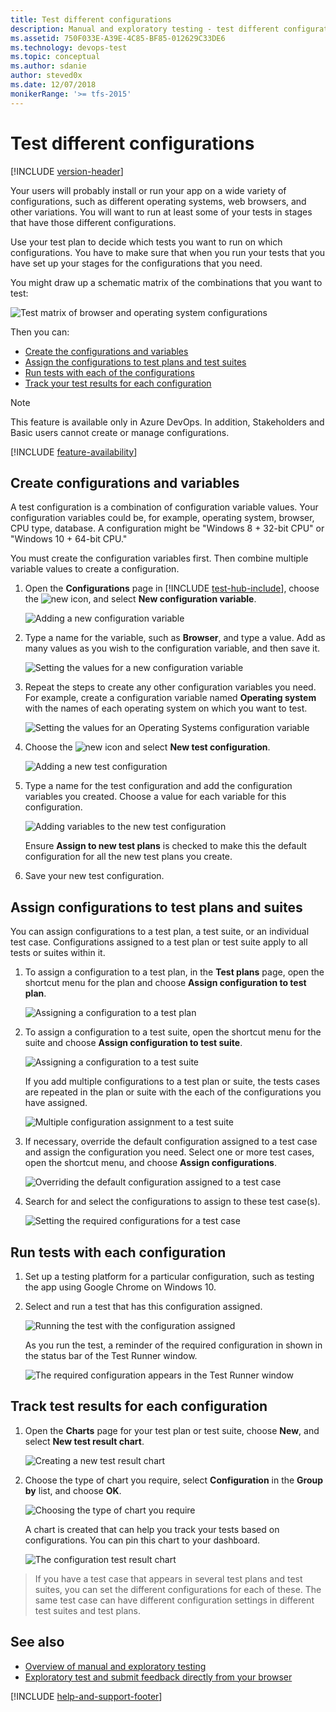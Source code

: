 ```yaml
---
title: Test different configurations
description: Manual and exploratory testing - test different configurations with Azure DevOps and Team Foundation Server (TFS)
ms.assetid: 750F033E-A39E-4C85-BF85-012629C33DE6
ms.technology: devops-test
ms.topic: conceptual
ms.author: sdanie
author: steved0x
ms.date: 12/07/2018
monikerRange: '>= tfs-2015'
---
```


# Test different configurations

[!INCLUDE [version-header](includes/version-header.md)] 

Your users will probably install or run your app 
on a wide variety of configurations, such as different 
operating systems, web browsers, and other variations. 
You will want to run at least some of your tests in 
stages that have those different configurations. 

Use your test plan to decide which tests you want to run 
on which configurations. You have to make sure that when 
you run your tests that you have set up your stages 
for the configurations that you need.

You might draw up a schematic matrix of the combinations that you want to test:

![Test matrix of browser and operating system configurations](media/shared/testing-configurations-schematic.png)

Then you can:

* [Create the configurations and variables](#create-configs)
* [Assign the configurations to test plans and test suites](#assign-configs)
* [Run tests with each of the configurations](#run-configs)
* [Track your test results for each configuration](#track-configs)

> [!NOTE]
> This feature is available only in Azure DevOps.
> In addition, Stakeholders and Basic users cannot create or manage configurations.

[!INCLUDE [feature-availability](includes/feature-availability.md)] 

<a name="create-configs"></a>
## Create configurations and variables

A test configuration is a combination of configuration variable 
values. Your configuration variables could be, for example, 
operating system, browser, CPU type, database. A configuration 
might be "Windows 8 + 32-bit CPU" or "Windows 10 + 64-bit CPU."

You must create the configuration variables first. Then combine 
multiple variable values to create a configuration.
 
1. Open the **Configurations** page in [!INCLUDE [test-hub-include](includes/test-hub-include.md)], choose 
   the ![new](media/plus-and-arrow-icon.png) icon, and select 
   **New configuration variable**.

   ![Adding a new configuration variable](media/testing-configurations/testing-configurations-01.png)
 
2. Type a name for the variable, such as **Browser**, and type a value.
   Add as many values as you wish to the configuration variable, and then save it.
 
   ![Setting the values for a new configuration variable](media/testing-configurations/testing-configurations-01b.png)

3. Repeat the steps to create any other configuration variables
   you need. For example, create a configuration variable named **Operating system**
   with the names of each operating system on which you want to test.

   ![Setting the values for an Operating Systems configuration variable](media/testing-configurations/testing-configurations-01c.png)

4. Choose the ![new](media/plus-and-arrow-icon.png) icon and select 
   **New test configuration**. 

   ![Adding a new test configuration](media/testing-configurations/testing-configurations-01a.png)

5. Type a name for the test configuration and add the configuration 
   variables you created. Choose a value for each variable for this configuration.  

   ![Adding variables to the new test configuration](media/testing-configurations/testing-configurations-02.png)

   Ensure **Assign to new test plans** is checked to make this the default 
   configuration for all the new test plans you create.
 
6. Save your new test configuration. 

<a name="assign-configs"></a>
## Assign configurations to test plans and suites

You can assign configurations to a test plan, a test suite,
or an individual test case. Configurations assigned to a test plan 
or test suite apply to all tests or suites within it.

1. To assign a configuration to a test plan, in the **Test plans** page, open the shortcut
   menu for the plan and choose **Assign configuration to test plan**. 

   ![Assigning a configuration to a test plan](media/testing-configurations/testing-configurations-03.png)

1. To assign a configuration to a test suite, open the shortcut
   menu for the suite and choose **Assign configuration to test suite**. 

   ![Assigning a configuration to a test suite](media/testing-configurations/testing-configurations-04.png)

   If you add multiple configurations to a test plan or suite, 
   the tests cases are repeated in the plan or suite with the 
   each of the configurations you have assigned.
 
   ![Multiple configuration assignment to a test suite](media/testing-configurations/testing-configurations-05.png)
 
1. If necessary, override the default configuration assigned to a test case
   and assign the configuration you need. Select one or more
   test cases, open the shortcut menu, and choose **Assign configurations**. 

   ![Overriding the default configuration assigned to a test case](media/testing-configurations/testing-configurations-06.png)

1. Search for and select the configurations to assign to these test case(s).

   ![Setting the required configurations for a test case](media/testing-configurations/testing-configurations-07.png)

<a name="run-configs"></a>
## Run tests with each configuration

1. Set up a testing platform for a particular configuration, such
   as testing the app using Google Chrome on Windows 10.

1. Select and run a test that has this configuration assigned.

   ![Running the test with the configuration assigned](media/testing-configurations/testing-configurations-07a.png)

   As you run the test, a reminder of the required configuration 
   in shown in the status bar of the Test Runner window.

   ![The required configuration appears in the Test Runner window](media/testing-configurations/testing-configurations-08.png)

<a name="track-configs"></a>
## Track test results for each configuration

1. Open the **Charts** page for your test plan or test suite, choose 
   **New**, and select **New test result chart**.
 
   ![Creating a new test result chart](media/testing-configurations/testing-configurations-09.png)

1. Choose the type of chart you require, select **Configuration**
   in the **Group by** list, and choose **OK**.
 
   ![Choosing the type of chart you require](media/testing-configurations/testing-configurations-10.png)

   A chart is created that can help you track your tests based on configurations. 
   You can pin this chart to your dashboard.

   ![The configuration test result chart](media/testing-configurations/testing-configurations-11.png)

> If you have a test case that appears in several test plans and test suites, you can set the different configurations for each of these. 
The same test case can have different configuration settings in different test suites and test plans.

## See also

* [Overview of manual and exploratory testing](index.yml)
* [Exploratory test and submit feedback directly from your browser](perform-exploratory-tests.md)

[!INCLUDE [help-and-support-footer](includes/help-and-support-footer.md)] 
